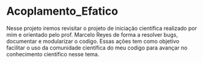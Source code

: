 # Acoplamento_Efatico

Nesse projeto iremos revisitar o projeto de iniciação científica realizado por mim e orientado pelo prof. Marcelo Reyes de forma a resolver bugs, documentar e modularizar o codigo. Essas ações tem como objetivo facilitar o uso da comunidade científica do meu codigo para avançar no conhecimento científico nesse tema. 
